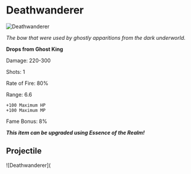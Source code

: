 # Deathwanderer

![Deathwanderer](https://vwiki.valorserver.com/api/item/picture/deathwanderer)

<i>The bow that were used by ghostly apparitions from the dark underworld.</i>

**Drops from Ghost King**

Damage: 220-300

Shots: 1

Rate of Fire: 80%

Range: 6.6

    +100 Maximum HP
    +100 Maximum MP
    
Fame Bonus: 8%

***This item can be upgraded using Essence of the Realm!***

## Projectile

![Deathwanderer](
